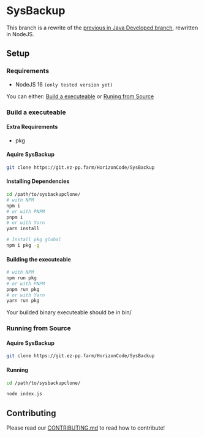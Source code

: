 # SysBackup

This branch is a rewrite of the [previous in Java Developed branch](https://git.ez-pp.farm/HorizonCode/SysBackup/src/branch/archived), rewritten in NodeJS.

## Setup

### Requirements
- NodeJS 16 `(only tested version yet)`

You can either: [Build a executeable](#build-a-executeable) or [Runing from Source](#running-from-source)

### Build a executeable

#### Extra Requirements
- pkg

#### Aquire SysBackup
```bash
git clone https://git.ez-pp.farm/HorizonCode/SysBackup
```

#### Installing Dependencies
```bash
cd /path/to/sysbackupclone/
# with NPM
npm i
# or with PNPM
pnpm i
# or with Yarn
yarn install

# Install pkg global
npm i pkg -g
```

#### Building the executeable
```bash
# with NPM
npm run pkg
# or with PNPM
pnpm run pkg
# or with Yarn
yarn run pkg
```

Your builded binary executeable should be in bin/

### Running from Source

#### Aquire SysBackup
```bash
git clone https://git.ez-pp.farm/HorizonCode/SysBackup
```

#### Running
```bash
cd /path/to/sysbackupclone/

node index.js
```


## Contributing
Please read our [CONTRIBUTING.md](https://git.ez-pp.farm/HorizonCode/SysBackup/src/branch/master/CONTRIBUTING.md) to read how to contribute!